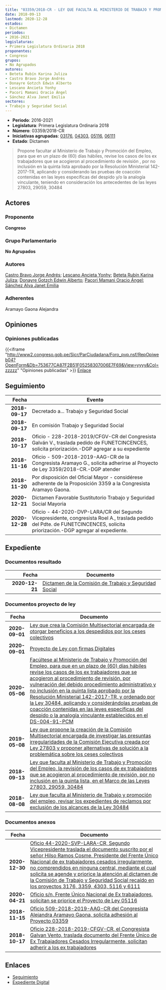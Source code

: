 ```yaml
---
title: "03359/2018-CR - LEY QUE FACULTA AL MINISTERIO DE TRABAJO Y PROMOCIÓN DEL EMPLEO, LA REVISIÓN DE LOS CASOS DE EX TRABAJADORES QUE SE ACOGIERON AL PROCEDIMIENTO DE REVISIÓN, POR NO INCLUSIÓN EN LA QUINTA LISTA, EN EL MARCO DE LAS LEYES 27803, 29059, 30484"
date: 2018-09-13
lastmod: 2020-12-28
estados:
- Dictamen
periodos:
- 2016-2021
legislaturas:
- Primera Legislatura Ordinaria 2018
proponentes:
- Congreso
grupos:
- No Agrupados
autores:
- Beteta Rubín Karina Juliza
- Castro Bravo Jorge Andrés
- Donayre Gotzch Edwin Alberto
- Lescano Ancieta Yonhy
- Pacori Mamani Oracio Ángel
- Sánchez Alva Janet Emilia
sectores:
- Trabajo y Seguridad Social
---
```

- **Periodo**: 2016-2021
- **Legislatura**: Primera Legislatura Ordinaria 2018
- **Número**: 03359/2018-CR
- **Iniciativas agrupadas**: [03176](../../03100/03176), [04303](../../04300/04303), [05116](../../05100/05116), [06111](../../06100/06111)
- **Estado**: Dictamen

> Propone facultar al Ministerio de Trabajo y Promoción del Empleo, para que en un plazo de (60) días hábiles, revise los casos de los ex trabajadores que se acogieron al procedimiento de revisión , por no inclusión en la quinta lista aprobado por la Resolución Ministerial 142-2017-TR, aplicando y considerando las pruebas de coacción contenidas en las leyes específicas del despido y/o la analogía vinculante, teniendo en consideración los antecedentes de las leyes 27803, 29059, 30484


## Actores

### Proponente

**Congreso**

### Grupo Parlamentario

**No Agrupados**

### Autores

[Castro Bravo Jorge Andrés](mailto:mailto:jacastro@congreso.gob.pe); [Lescano Ancieta Yonhy](mailto:mailto:ylescano@congreso.gob.pe); [Beteta Rubín Karina Juliza](mailto:mailto:kbeteta@congreso.gob.pe); [Donayre Gotzch Edwin Alberto](mailto:mailto:edonayre@congreso.gob.pe); [Pacori Mamani Oracio Ángel](mailto:mailto:opacori@congreso.gob.pe); [Sánchez Alva Janet Emilia](mailto:mailto:jsancheza@congreso.gob.pe)

### Adherentes

Aramayo Gaona Alejandra

## Opiniones

### Opiniones publicadas

{{<iframe "http://www2.congreso.gob.pe/Sicr/ParCiudadana/Foro_pvp.nsf/RepOpiweb04?OpenForm&Db=753677CA87F2B51F05258307006E7F69&View=yyyy&Col=zzzzz" "Opiniones publicadas" >}}
[Enlace](http://www2.congreso.gob.pe/Sicr/ParCiudadana/Foro_pvp.nsf/RepOpiweb04?OpenForm&Db=753677CA87F2B51F05258307006E7F69&View=yyyy&Col=zzzzz)


## Seguimiento

| Fecha | Evento |
|------:|--------|
| **2018-09-17** | Decretado a... Trabajo y Seguridad Social |
| **2018-09-17** | En comisión Trabajo y Seguridad Social |
| **2018-10-17** | Oficio - 228-2018-2019/CFGV-CR del Congresista Galván V., traslada pedido de FUNETCINCENCES, solicita priorización.-DGP agregar a su expediente |
| **2018-11-16** | Oficio - 509-2018-2019-AAG-CR de la Congresista Aramayo G., solicita adherirse al Proyecto de Ley 3359/2018-CR.-DGP atender |
| **2018-11-20** | Por disposición del Oficial Mayor - considérese adherente de la Proposición 3359 a la Congresista Aramayo Gaona. |
| **2020-12-21** | Dictamen Favorable Sustitutorio Trabajo y Seguridad Social Mayoria |
| **2020-12-28** | Oficio - 44-2020-DVP-LARA/CR del Segundo Vicepresidente, congresista Roel A., traslada pedido del Pdte. de FUNETCINCENCES, solicita priorización.-DGP agregar al expediente. |

## Expediente

### Documentos resultado

| Fecha | Documento |
|------:|-----------|
| **2020-12-21** | [Dictamen de la Comisión de Trabajo y Seguridad Social](http://www.leyes.congreso.gob.pe/Documentos/2016_2021/Dictamenes/Proyectos_de_Ley/03176DC22MAY-20201221.pdf) |

### Documentos proyecto de ley

| Fecha | Documento |
|------:|-----------|
| **2020-09-01** | [Ley que crea la Comisión Multisectorial encargada de otorgar beneficios a los despedidos por los ceses colectivos](http://www.leyes.congreso.gob.pe/Documentos/2016_2021/Proyectos_de_Ley_y_de_Resoluciones_Legislativas/PL06111-20200901.pdf) |
| **2020-09-01** | [Proyecto de Ley con firmas Digitales](http://www.leyes.congreso.gob.pe/Documentos/2016_2021/Proyectos_de_Ley_y_de_Resoluciones_Legislativas/Proyectos_Firmas_digitales/PL06111.pdf) |
| **2020-05-06** | [Facúltese al Ministerio de Trabajo y Promoción del Empleo, para que en un plazo de (60) días hábiles revise los casos de los ex trabajadores que se acogieron al procedimiento de revisión, por vulneración del debido procedimiento administrativo y no inclusión en la quinta lista aprobado por la Resolución Ministerial 142-2017-TR, y ordenado por la Ley 30484, aplicando y considerándolas pruebas de coacción contenidas en las leyes específicas del despido o la analogía vinculante establecidos en el DS-004-91-PCM](http://www.leyes.congreso.gob.pe/Documentos/2016_2021/Proyectos_de_Ley_y_de_Resoluciones_Legislativas/PL05116_20200506.pdf) |
| **2019-05-08** | [Ley que propone la creación de la Comisión Multisectorial encargada de investigar las presuntas irregularidades de la Comisión Ejecutiva creada por Ley 27803 y proponer alternativas de solución a la problemática sobre los ceses colectivos](http://www.leyes.congreso.gob.pe/Documentos/2016_2021/Proyectos_de_Ley_y_de_Resoluciones_Legislativas/PL0430320190508.pdf) |
| **2018-09-13** | [Ley que faculta al Ministerio de Trabajo y Promoción del Empleo, la revisión de los casos de ex trabajadores que se acogieron al procedimiento de revisión, por no inclusión en la quinta lista, en el Marco de las Leyes 27803, 29059, 30484](http://www.leyes.congreso.gob.pe/Documentos/2016_2021/Proyectos_de_Ley_y_de_Resoluciones_Legislativas/PL0335920180913..PDF) |
| **2018-08-08** | [Ley que faculta al Ministerio de Trabajo y promoción del empleo, revisar los expedientes de reclamos por exclusión de los alcances de la Ley 30484](http://www.leyes.congreso.gob.pe/Documentos/2016_2021/Proyectos_de_Ley_y_de_Resoluciones_Legislativas/PL0317620180808.pdf) |

### Documentos anexos

| Fecha | Documento |
|------:|-----------|
| **2020-12-30** | [Oficio 44-2020-SVP-LARA-CR, Segundo Vicepresidente traslada el documento suscrito por el señor Hilso Ramos Cosme, Presidente del Frente Único Nacional de ex trabajadores cesados irregularmente, no comprendidos en ninguna central, mediante el cual solicita se agende y priorice la atención al dictamen de la Comisión de Trabajo y Seguridad Social recaído en los proyectos 3176, 3359, 4303, 5116 y 6111](http://www.leyes.congreso.gob.pe/Documentos/2016_2021/Oficios/Congresistas/OFICIO-44-2020-SVP-LARA-CR.pdf) |
| **2020-04-21** | [Oficio s/n, Frente Único Nacional de Ex trabajadores, solicitan se priorice el Proyecto de Ley 05116](http://www.leyes.congreso.gob.pe/Documentos/2016_2021/Oficios/Otras_Instituciones/OFICIO-S-N-PROYECTO-05116.pdf) |
| **2018-11-15** | [Oficio 509-2018-2019-AAG-CR del Congresista Alejandra Aramayo Gaona, solicita adhesión al Proyecto 03359](http://www.leyes.congreso.gob.pe/Documentos/2016_2021/Oficios/Congresistas/OFICIO-509-2018-2019-AAG-CR.pdf) |
| **2018-10-17** | [Oficio 228-2018-2019-CFGV-CR, el Congresista Galvan Vento, traslada documento del Frente Único de Ex Trabajadores Cesados Irregularmente, solicitan adherir a los ex trabajadores](http://www.leyes.congreso.gob.pe/Documentos/2016_2021/Oficios/Congresistas/OFICIO-228-2018-2019-CFGV-CR.pdf) |

## Enlaces

- [Seguimiento](http://www2.congreso.gob.pe/Sicr/TraDocEstProc/CLProLey2016.nsf/f7fff46988ca05b1052578e100829cc7/4cac448489ed3dff05258307006a1770?OpenDocument)
- [Expediente Digital](http://www2.congreso.gob.pe/Sicr/TraDocEstProc/Expvirt_2011.nsf/visbusqptramdoc1621/03359?opendocument)

